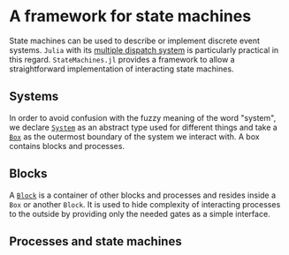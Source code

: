 # A framework for state machines

State machines can be used to describe or implement discrete event systems. `Julia` with its [multiple dispatch system](https://docs.julialang.org/en/v1/manual/methods/#Methods-1) is particularly practical in this regard. `StateMachines.jl` provides a framework to allow a straightforward implementation of interacting state machines.

## Systems

In order to avoid confusion with the fuzzy meaning of the word "system", we declare
[`System`](@ref) as an abstract type used for different things and take a [`Box`](@ref)
as the outermost boundary of the system we interact with. A box contains blocks and
processes.

## Blocks

A [`Block`](@ref) is a container of other blocks and processes and resides inside a
`Box` or another `Block`. It is used to hide complexity of interacting processes to the outside by providing only the needed gates as a simple interface.

## Processes and state machines
